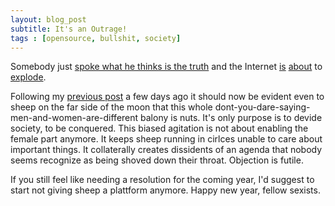 ```yaml
---
layout: blog_post
subtitle: It's an Outrage!
tags : [opensource, bullshit, society]
---
```


Somebody just [spoke what he thinks is the truth](https://www.theinformation.com/YC-s-Paul-Graham-The-Complete-Interview)
and the Internet
[is](http://paulgraham.com/wids.html)
[about](http://valleywag.gawker.com/paul-graham-says-women-havent-been-hacking-for-the-pa-1490581236)
to [explode](http://www.thewire.com/technology/2013/12/paul-graham-revives-sexism-tech-talk/356541/).

Following my [previous post](/sheeplog/2013/12/bullshit-mainstreaming.html)
a few days ago it should now be evident even to sheep on the far side of the moon
that this whole dont-you-dare-saying-men-and-women-are-different balony is nuts.
It's only purpose is to devide society, to be conquered. This biased agitation
is not about enabling the female part anymore. It keeps sheep running in cirlces
unable to care about important things. It collaterally creates dissidents of an
agenda that nobody seems recognize as being shoved down their throat. Objection is futile.

If you still feel like needing a resolution for the coming year, I'd suggest to start
not giving sheep a plattform anymore. Happy new year, fellow sexists.
